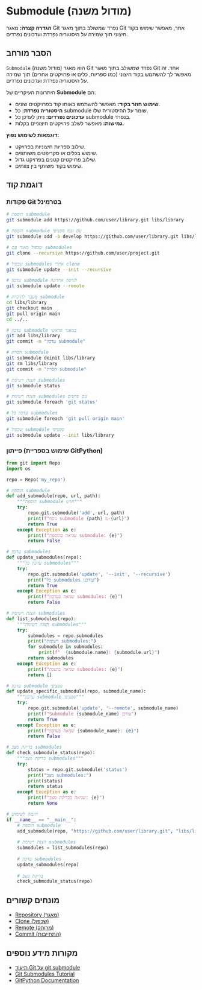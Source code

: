  # Submodule (מודול משנה)

**הגדרה קצרה:** מאגר Git נפרד שמשולב בתוך מאגר Git אחר, מאפשר שימוש בקוד חיצוני תוך שמירה על היסטוריה נפרדת ועדכונים נפרדים.

## הסבר מורחב

`Submodule` (מודול משנה) הוא מאגר Git נפרד שמשולב בתוך מאגר Git אחר. זה מאפשר לך להשתמש בקוד חיצוני (כמו ספריות, כלים או פרויקטים אחרים) תוך שמירה על היסטוריה נפרדת ועדכונים נפרדים.

היתרונות העיקריים של **Submodule** הם:
* **שימוש חוזר בקוד:** מאפשר להשתמש באותו קוד בפרויקטים שונים.
* **היסטוריה נפרדת:** כל submodule שומר על ההיסטוריה שלו.
* **עדכונים נפרדים:** ניתן לעדכן כל submodule בנפרד.
* **גמישות:** מאפשר לשלב פרויקטים חיצוניים בקלות.

**דוגמאות לשימוש נפוץ:**
* שילוב ספריות חיצוניות בפרויקט.
* שימוש בכלים או סקריפטים משותפים.
* שילוב פרויקטים קטנים בפרויקט גדול.
* שימוש בקוד משותף בין צוותים.

## דוגמת קוד

### פקודות Git בטרמינל
```bash
# הוספת submodule
git submodule add https://github.com/user/library.git libs/library

# הוספת submodule עם ענף ספציפי
git submodule add -b develop https://github.com/user/library.git libs/library

# שכפול מאגר עם submodules
git clone --recursive https://github.com/user/project.git

# שכפול submodules אחרי clone
git submodule update --init --recursive

# עדכון submodule לגרסה אחרונה
git submodule update --remote

# מעבר לתיקיית submodule
cd libs/library
git checkout main
git pull origin main
cd ../..

# עדכון submodule במאגר הראשי
git add libs/library
git commit -m "עדכון submodule"

# הסרת submodule
git submodule deinit libs/library
git rm libs/library
git commit -m "הסרת submodule"

# הצגת רשימת submodules
git submodule status

# הצגת רשימת submodules עם פרטים
git submodule foreach 'git status'

# עדכון כל submodules
git submodule foreach 'git pull origin main'

# שכפול submodule ספציפי
git submodule update --init libs/library
```

### פייתון (שימוש בספריית GitPython)
```python
from git import Repo
import os

repo = Repo('my_repo')

# הוספת submodule
def add_submodule(repo, url, path):
    """הוספת submodule חדש"""
    try:
        repo.git.submodule('add', url, path)
        print(f"נוסף submodule {path} מ-{url}")
        return True
    except Exception as e:
        print(f"שגיאה בהוספת submodule: {e}")
        return False

# עדכון submodules
def update_submodules(repo):
    """עדכון כל submodules"""
    try:
        repo.git.submodule('update', '--init', '--recursive')
        print("כל submodules עודכנו")
        return True
    except Exception as e:
        print(f"שגיאה בעדכון submodules: {e}")
        return False

# הצגת רשימת submodules
def list_submodules(repo):
    """הצגת רשימת submodules"""
    try:
        submodules = repo.submodules
        print("רשימת submodules:")
        for submodule in submodules:
            print(f"  {submodule.name}: {submodule.url}")
        return submodules
    except Exception as e:
        print(f"שגיאה בהצגת submodules: {e}")
        return []

# עדכון submodule ספציפי
def update_specific_submodule(repo, submodule_name):
    """עדכון submodule ספציפי"""
    try:
        repo.git.submodule('update', '--remote', submodule_name)
        print(f"Submodule {submodule_name} עודכן")
        return True
    except Exception as e:
        print(f"שגיאה בעדכון {submodule_name}: {e}")
        return False

# בדיקת מצב submodules
def check_submodule_status(repo):
    """בדיקת מצב submodules"""
    try:
        status = repo.git.submodule('status')
        print("מצב submodules:")
        print(status)
        return status
    except Exception as e:
        print(f"שגיאה בבדיקת מצב: {e}")
        return None

# דוגמה לשימוש
if __name__ == "__main__":
    # הוספת submodule
    add_submodule(repo, "https://github.com/user/library.git", "libs/library")
    
    # הצגת רשימת submodules
    submodules = list_submodules(repo)
    
    # עדכון submodules
    update_submodules(repo)
    
    # בדיקת מצב
    check_submodule_status(repo)
```

## מונחים קשורים

* [Repository (מאגר)](./repository.md)
* [Clone (שכפול)](./clone.md)
* [Remote (מרוחק)](./remote.md)
* [Commit (התחייבות)](./commit.md)

## מקורות מידע נוספים

* [תיעוד Git על git submodule](https://git-scm.com/docs/git-submodule)
* [Git Submodules Tutorial](https://git-scm.com/book/en/v2/Git-Tools-Submodules)
* [GitPython Documentation](https://gitpython.readthedocs.io/en/stable/reference.html#git.repo.base.Repo.submodules)